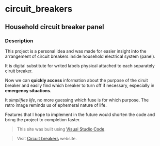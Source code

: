 # circuit_breakers

## Household circuit breaker panel

### Description
This project is a personal idea and was made for easier insight into the arrangement of circuit breakers inside household electrical system (panel).

It is digital substitute for writed labels physical attached to each separately ciruit breaker.

Now we can **quickly access** information about the purpose of the ciruit breaker and easily find which breaker to turn off if necessary, especially in **emergency situations**. 

It *simplifies life*, no more guessing which fuse is for which purpose. The retro image reminds us of ephemeral nature of life.

Features that I hope to implement in the future would shorten the code and bring the project to completion faster.

> This site was built using [Visual Studio Code](https://code.visualstudio.com/).

> Visit [Circuit breakers](https://carevick.github.io/circuit_breakers/) website.

> 

